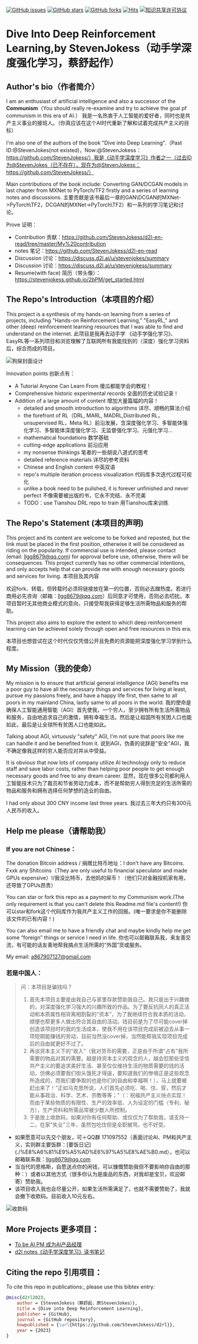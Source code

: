 

<!--
 * @version:
 * @Author:  StevenJokes https://github.com/StevenJokes
 * @Date: 2023-02-22 16:07:02
 * @LastEditors:  StevenJokess（蔡舒起） https://github.com/StevenJokess
 * @LastEditTime: 2023-10-03 00:13:03
 * @Description:
 * @Help me: make friends by a867907127@gmail.com and help me get some “foreign” things or service I need in life; 如有帮助，请赞助，失业3年了。![支付宝收款码](https://github.com/StevenJokess/d2rl/blob/master/img/%E6%94%B6.jpg)
 * @TODO::
 * @Reference:
-->

[![GitHub issues](https://img.shields.io/github/issues/StevenJokess/d2rl)](https://github.com/StevenJokess/d2rl/issues) [![GitHub stars](https://img.shields.io/github/stars/StevenJokess/d2rl)](https://github.com/StevenJokess/d2rl/stargazers) [![GitHub forks](https://img.shields.io/github/forks/StevenJokess/d2rl)](https://github.com/StevenJokess/d2rl/network) [![Hits](https://hits.seeyoufarm.com/api/count/incr/badge.svg?url=https%3A%2F%2Fgithub.com%2FStevenJokess%2Fd2rl%2F&count_bg=%2379C83D&title_bg=%23555555&icon=&icon_color=%23E7E7E7&title=hits&edge_flat=false)](https://hits.seeyoufarm.com) <a rel="license" href="http://creativecommons.org/licenses/by-nc-sa/4.0/"><img alt="知识共享许可协议" style="border-width:0" src="https://img.shields.io/badge/license-CC%20BY--NC--SA%204.0-lightgrey" /></a>


# Dive Into Deep Reinforcement Learning,by StevenJokess（动手学深度强化学习，蔡舒起作）


## Author's bio（作者简介）

I am an enthusiast of artificial intelligence and also a successor of the **Communism**（You should really re-examine and try to achieve the goal pf communism in this era of AI.） 我是一名热衷于人工智能的爱好者，同时也是共产主义事业的接班人。（你真应该在这个AI时代重新了解和试着完成共产主义的目标）

I'm also one of the authors of the book "Dive into Deep Learning".（Past ID:@StevenJokes(not existed)，Now:@StevenJokess：https://github.com/StevenJokess/）我是《动手学深度学习》作者之一（过去ID为@StevenJokes（已不存在），现在为@StevenJokess：https://github.com/StevenJokess/）

Main contributions of the book include: Converting GAN/DCGAN models in last chapter from MXNet to PyTorch/TF2 firstly and a series of learning notes and discussions. 主要贡献是该书最后一章的GAN\DCGAN的MXNet->PyTorch\TF2，DCGAN的MXNet->PyTorch\TF2）和一系列的学习笔记和讨论。

Prove 证明：

- Contribution 贡献：https://github.com/StevenJokess/d2l-en-read/tree/master/My%20contribution
- notes 笔记：https://github.com/StevenJokess/d2l-en-read
- Discussion 讨论：https://discuss.d2l.ai/u/stevenjokes/summary
- Discussion 讨论：https://discuss.d2l.ai/u/stevenjokess/summary
- Resume(with face) 简历（带头像）：https://stevenjokess.github.io/2bPM/get_started.html

## The Repo's Introduction（本项目的介绍）

This project is a synthesis of my hands-on learning from a series of projects, including "Hands-on Reinforcement Learning," "EasyRL," and other (deep) reinforcement learning resources that I was able to find and understand on the internet. 此项目是我再去动手学 《动手学强化学习》、EasyRL等一系列项目和浏览理解了互联网所有我能找到的（深度）强化学习资料后，综合而成的项目。

![狗屎封面设计](chapter/Front_Cover)

Innovation points 创新点有：

- A Tutorial Anyone Can Learn From 傻瓜都能学会的教程！
- Comprehensive historic experimental records 全面的历史试验记录！
- Addition of a large amount of content 增加大量篇幅的内容！
  - detailed and smooth introduction to algorithms 详尽、顺畅的算法介绍
  - the forefront of RL（DRL, MARL, MADRL,Distributed RL，unsupervised RL，Meta RL）前沿发展，含深度强化学习、多智能体强化学习、多智能体深度强化学习、无监督强化学习、元强化学习...
  - mathematical foundations 数学基础
  - cutting-edge applications 前沿应用
  - my nonsense thinkings 笔者的一些胡说八道式的思考
  - detailed reference materials 详尽的参考资料
  - Chinese and English content 中英双语
  - repo's multiple iteration process visualization  代码库多次迭代过程可视化
  - unlike a book need to be pulished, it is forever unfinished and never perfect 不像需要被出版的书，它永不完结、永不完美
  - TODO：use Tianshou DRL repo to train 用Tianshou库来训练


## The Repo's Statement (本项目的声明)

This project and its content are welcome to be forked and reposted, but the link must be placed in the first position, otherwise it will be considered as riding on the popularity. If commercial use is intended, please contact (email: llgg8679@qq.com) for approval before use, otherwise, there will be consequences. This project currently has no other commercial intentions, and only accepts help that can provide me with enough necessary goods and services for living. 本项目及其内容

欢迎fork、转载，但转载时必须将链接放在第一的位置，否则必去蹭热度。若进行商用必先咨询（邮箱：llgg8679@qq.com）后同意才可使用，否则必去叨扰。本项目暂时无其他商业模式的意向，只接受帮我获得足够生活所需物品和服务的帮助。

This project also aims to explore the extent to which deep reinforcement learning can be achieved solely through open and free resources in this era.

本项目也想尝试在这个时代仅仅凭借公开且免费的资源能把深度强化学习学到什么程度。



## My Mission（我的使命）

My mission is to ensure that artificial general intelligence (AGI) benefits me a poor guy to have all the necessary things and services for living at least, pursue my passions freely, and have a happy life first, then same to all poors in my mainland China, lastly same to all poors in the world. 我的使命是确保人工智能通用智能（AGI）首先使我，一个穷人，至少拥有所有生活所需物品和服务，自由地追求自己的激情，拥有幸福生活。然后是让祖国所有贫困人口也能如此，最后是让全球所有贫困人口也能如此。

Talking about AGI, virtuously "safety" AGI, I'm not sure that poors like me can handle it and be benefited from it. 说到AGI，伪善的说辞是"安全"AGI，我不确定像我这样的穷人能否应对并从中受益。

It is obvious that now lots of company utilize AI technology only to reduce staff and save labor costs, rather than helping poor people to get enough necessary goods and free to any dream career. 显然，现在很多公司都利用人工智能技术只为了裁员和节省劳动力成本，而不是帮助穷人得到充足的生活所需的物品和服务和拥有选择任何梦想的造业的自由。

I had only about 300 CNY income last three years. 我过去三年大约只有300元人民币的收入。

## Help me please（请帮助我）

### If you are not Chinese：

The donation Bitcoin address / 捐赠比特币地址：I don't have any Bitcoins. Fxxk any Shitcoins（They are only useful to financial speculator and made GPUs expensive）!/我没比特币，去他妈的屎币！（他们只对金融投机家有用，还导致了GPUs昂贵）

You can star or fork this repo as a payment to my Communism work.(The only requirement is that you can't delete this Readme.md file's content!) 你可以star和fork这个代码库作为我共产主义工作的回报。(唯一要求是你不能删除该文件的已有内容！)

You can also email me to have a friendly chat and maybe kindly help me get some “foreign” things or service I need in life. 你也可以邮箱联系我，来友善交流，有可能的话友善地帮我搞点生活所需的“外国”货或服务。

My email: a867907127@gmail.com

### 若是中国人：

>问：本项目是骗钱吗？
>
>1. 首先本项目主要是由我自己与家里存款赞助我自己。我只是出于兴趣做的，对深度强化学习强大的兴趣所致的作品。为了要反抗同人的真正活动和本质属性相背离相割裂的“资本”，为了我继续符合我本质的活动，顺便也帮更多人做出符合其自由的活动。钱目前是为了尽可能cover掉创造该项目时的我的生活成本，使我不用在该项目完成前被迫去从事一项短期能赚钱的劳动，目前当然没cover掉，当然能帮我实现项目完成后的自由就更好不过了。
>2. 再谈资本主义下的“收入”（我对货币的需要，正是由于所谓“占有”我所需要的物品对其的需要。越是持资本主义的观念的人，越会怼那些坚信共产主义的要追求美好生活、甚至仅仅维持生活的物质需要的钱的活动，仿佛必须要我们街头饿死才得逞，要知道我们的惨境正是这些观念所造成的，而我们要争取的也是你们的自由和幸福啊！），马上就要被赶出来了！"正如马克思所说，人们首先必须吃、喝、住、穿，然后才能从事政治、科学、艺术、宗教等等；"（：祝福共产主义快点实现！而由于某些物质的有限性、生产的效率低、人为设定的门槛（专利、秘方），生产资料和所需品常被少数人所控制。
>3. 于是放上收款码，如果对你有任何帮助、或仅仅为了帮助我，请支持一二，在家"失业"三年，虽然包吃住但是全职被骂，也不好受。

- 如果愿意可以先交个朋友，可＋QQ群 171097552（表面讨论AI、PM和共产主义，实则群主要饭群：[要饭日记](./%E8%A6%81%E9%A5%AD%E6%97%A5%E8%AE%B0.md），也可以邮箱联系我：llgg8679@qq.com
- 当当代的恩格斯，自愿送点你的闲钱，可以慷慨赞助我但不要影响你自由的那种：）或者以其他方式（很多你认为是废品的东西，对我却是宝贝，欢迎邮寄）赞助我。
- 该项目收入我也会尽量公开，如果生活所需满足了，也就不需要赞助了，我就会撤下收款码。目前收入10元左右。

![收款码](img/收.jpg)

## More Projects 更多项目：

- [To be AI PM 成为AI产品经理](https://stevenjokess.github.io/2bPM/)
- [d2l notes《动手学深度学习》读书笔记](https://github.com/StevenJokess/d2l-en-read)

## Citing the repo 引用项目：


To cite this repo in publications:, please use this bibtex entry:

```bibtex
@misc{d2rl2023,
    author = {StevenJokess（蔡舒起，原StevenJokes）},
    title = {Dive into Deep Reinforcement Learning},
    publisher = {GitHub},
    journal = {GitHub repository},
    howpublished = {\url{https://github.com/StevenJokess/d2rl}},
    year = {2023}
}
```
